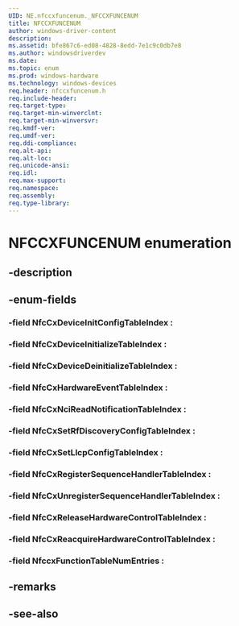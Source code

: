 ```yaml
---
UID: NE.nfccxfuncenum._NFCCXFUNCENUM
title: NFCCXFUNCENUM
author: windows-driver-content
description: 
ms.assetid: bfe867c6-ed08-4828-8edd-7e1c9c0db7e8
ms.author: windowsdriverdev
ms.date: 
ms.topic: enum
ms.prod: windows-hardware
ms.technology: windows-devices
req.header: nfccxfuncenum.h
req.include-header:
req.target-type:
req.target-min-winverclnt:
req.target-min-winversvr:
req.kmdf-ver:
req.umdf-ver:
req.ddi-compliance:
req.alt-api:
req.alt-loc:
req.unicode-ansi:
req.idl:
req.max-support:
req.namespace:
req.assembly:
req.type-library:
---
```


# NFCCXFUNCENUM enumeration

## -description



## -enum-fields

### -field NfcCxDeviceInitConfigTableIndex : 
### -field NfcCxDeviceInitializeTableIndex : 
### -field NfcCxDeviceDeinitializeTableIndex : 
### -field NfcCxHardwareEventTableIndex : 
### -field NfcCxNciReadNotificationTableIndex : 
### -field NfcCxSetRfDiscoveryConfigTableIndex : 
### -field NfcCxSetLlcpConfigTableIndex : 
### -field NfcCxRegisterSequenceHandlerTableIndex : 
### -field NfcCxUnregisterSequenceHandlerTableIndex : 
### -field NfcCxReleaseHardwareControlTableIndex : 
### -field NfcCxReacquireHardwareControlTableIndex : 
### -field NfccxFunctionTableNumEntries : 

## -remarks

## -see-also